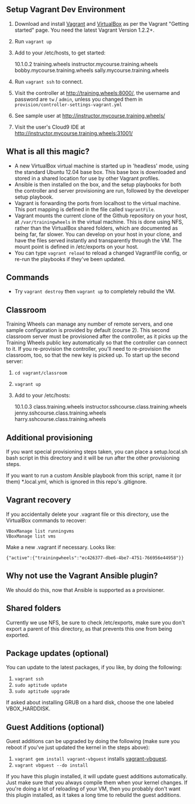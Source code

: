 Setup Vagrant Dev Environment
-----------------------------

1. Download and install [Vagrant](http://www.vagrantup.com/) and [VirtualBox](https://www.virtualbox.org/) as per the Vagrant "Getting started" page. You need the latest Vagrant Version 1.2.2+.
2. Run `vagrant up`
3. Add to your /etc/hosts, to get started:

    10.1.0.2 training.wheels instructor.mycourse.training.wheels bobby.mycourse.training.wheels sally.mycourse.training.wheels

4. Run `vagrant ssh` to connect.
5. Visit the controller at http://training.wheels:8000/, the username and password are `tw` / `admin`, unless you changed them in `provision/controller-settings-vagrant.yml`
6. See sample user at http://instructor.mycourse.training.wheels/
7. Visit the user's Cloud9 IDE at http://instructor.mycourse.training.wheels:31001/

What is all this magic?
-----------------------

* A new VirtualBox virtual machine is started up in 'headless' mode, using the standard Ubuntu 12.04 base box. This base box is downloaded and stored in a shared location for use by other Vagrant profiles.
* Ansible is then installed on the box, and the setup playbooks for both the controller and server provisioning are run, followed by the developer setup playbook.
* Vagrant is forwarding the ports from localhost to the virtual machine. This port mapping is defined in the file called `VagrantFile`.
* Vagrant mounts the current clone of the Github repository on your host, at `/var/trainingwheels` in the virtual machine. This is done using NFS, rather than the VirtualBox shared folders, which are documented as being far, far slower. You can develop on your host in your clone, and have the files served instantly and transparently through the VM. The mount point is defined in /etc/exports on your host.
* You can type `vagrant reload` to reload a changed VagrantFile config, or re-run the playbooks if they've been updated.

Commands
--------

* Try `vagrant destroy` then `vagrant up` to completely rebuild the VM.

Classroom
---------

Training Wheels can manage any number of remote servers, and one sample configuration is provided by default (course 2). This second classroom server must be provisioned after the controller, as it picks up the Training Wheels public key automatically so that the controller can connect to it. If you re-provision the controller, you'll need to re-provision the classroom, too, so that the new key is picked up. To start up the second server:

1. `cd vagrant/classroom`
2. `vagrant up`
3. Add to your /etc/hosts:

    10.1.0.3 class.training.wheels instructor.sshcourse.class.training.wheels jenny.sshcourse.class.training.wheels harry.sshcourse.class.training.wheels

Additional provisioning
-----------------------

If you want special provisioning steps taken, you can place a setup.local.sh bash script in this directory and it will be run after the other provisioning steps.

If you want to run a custom Ansible playbook from this script, name it (or them) *.local.yml, which is ignored in this repo's .gitignore.

Vagrant recovery
----------------

If you accidentally delete your .vagrant file or this directory, use the VirtualBox commands to recover:

    VBoxManage list runningvms
    VBoxManage list vms

Make a new .vagrant if necessary. Looks like:

    {"active":{"trainingwheels":"ec426377-dbe6-4be7-4751-766956e44958"}}

Why not use the Vagrant Ansible plugin?
---------------------------------------

We should do this, now that Ansible is supported as a provisioner.

Shared folders
--------------

Currently we use NFS, be sure to check /etc/exports, make sure you don't export a parent of this directory, as that prevents this one from being exported.

Package updates (optional)
--------------------------

You can update to the latest packages, if you like, by doing the following:

1. `vagrant ssh`
2. `sudo aptitude update`
2. `sudo aptitude upgrade`

If asked about installing GRUB on a hard disk, choose the one labeled VBOX_HARDDISK.

Guest Additions (optional)
--------------------------

Guest additions can be upgraded by doing the following (make sure you reboot if you've just updated the kernel in the steps above):

1. `vagrant gem install vagrant-vbguest` installs [vagrant-vbguest](https://github.com/dotless-de/vagrant-vbguest).
2. `vagrant vbguest --do install`

If you have this plugin installed, it will update guest additions automatically. Just make sure that you always compile them when your kernel changes. If you're doing a lot of reloading of your VM, then you probably don't want this plugin installed, as it takes a long time to rebuild the guest additions.
